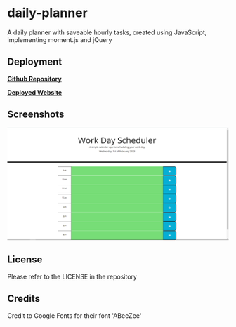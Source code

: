 # daily-planner
A daily planner with saveable hourly tasks, created using JavaScript, implementing moment.js and jQuery

## Deployment

__[Github Repository](https://github.com/jbkennaugh/daily-planner)__

__[Deployed Website](https://jbkennaugh.github.io/daily-planner/)__

## Screenshots 
![](./assets/images/website-screenshot.png)


## License

Please refer to the LICENSE in the repository

## Credits

Credit to Google Fonts for their font 'ABeeZee'